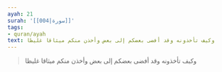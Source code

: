 ```yaml
---
ayah: 21
surah: '[[004|سورة]]'
tags:
- quran/ayah
text: وكيف تأخذونه وقد أفضى بعضكم إلى بعض وأخذن منكم ميثاقا غليظا
---
```

> وكيف تأخذونه وقد أفضى بعضكم إلى بعض وأخذن منكم ميثاقا غليظا

